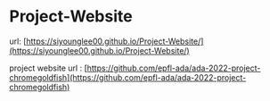 # Project-Website

url: [https://siyounglee00.github.io/Project-Website/](https://siyounglee00.github.io/Project-Website/)

project website url : [https://github.com/epfl-ada/ada-2022-project-chromegoldfish](https://github.com/epfl-ada/ada-2022-project-chromegoldfish)
